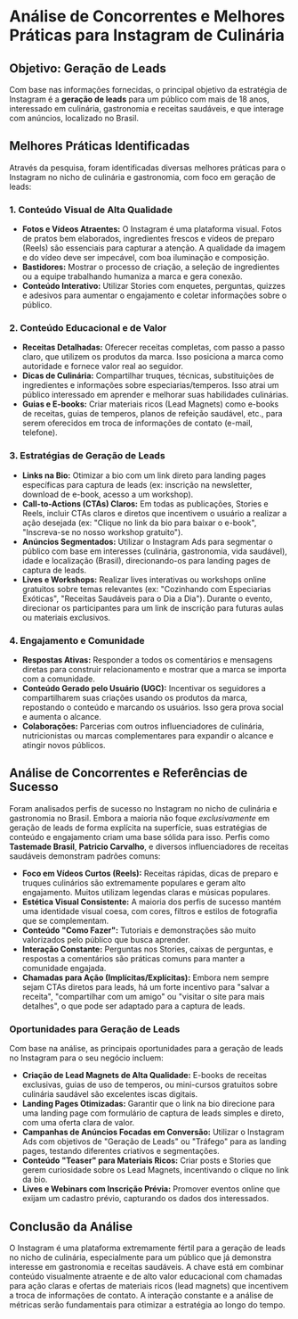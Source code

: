 # Análise de Concorrentes e Melhores Práticas para Instagram de Culinária

## Objetivo: Geração de Leads

Com base nas informações fornecidas, o principal objetivo da estratégia de Instagram é a **geração de leads** para um público com mais de 18 anos, interessado em culinária, gastronomia e receitas saudáveis, e que interage com anúncios, localizado no Brasil.

## Melhores Práticas Identificadas

Através da pesquisa, foram identificadas diversas melhores práticas para o Instagram no nicho de culinária e gastronomia, com foco em geração de leads:

### 1. Conteúdo Visual de Alta Qualidade
- **Fotos e Vídeos Atraentes:** O Instagram é uma plataforma visual. Fotos de pratos bem elaborados, ingredientes frescos e vídeos de preparo (Reels) são essenciais para capturar a atenção. A qualidade da imagem e do vídeo deve ser impecável, com boa iluminação e composição.
- **Bastidores:** Mostrar o processo de criação, a seleção de ingredientes ou a equipe trabalhando humaniza a marca e gera conexão.
- **Conteúdo Interativo:** Utilizar Stories com enquetes, perguntas, quizzes e adesivos para aumentar o engajamento e coletar informações sobre o público.

### 2. Conteúdo Educacional e de Valor
- **Receitas Detalhadas:** Oferecer receitas completas, com passo a passo claro, que utilizem os produtos da marca. Isso posiciona a marca como autoridade e fornece valor real ao seguidor.
- **Dicas de Culinária:** Compartilhar truques, técnicas, substituições de ingredientes e informações sobre especiarias/temperos. Isso atrai um público interessado em aprender e melhorar suas habilidades culinárias.
- **Guias e E-books:** Criar materiais ricos (Lead Magnets) como e-books de receitas, guias de temperos, planos de refeição saudável, etc., para serem oferecidos em troca de informações de contato (e-mail, telefone).

### 3. Estratégias de Geração de Leads
- **Links na Bio:** Otimizar a bio com um link direto para landing pages específicas para captura de leads (ex: inscrição na newsletter, download de e-book, acesso a um workshop).
- **Call-to-Actions (CTAs) Claros:** Em todas as publicações, Stories e Reels, incluir CTAs claros e diretos que incentivem o usuário a realizar a ação desejada (ex: "Clique no link da bio para baixar o e-book", "Inscreva-se no nosso workshop gratuito").
- **Anúncios Segmentados:** Utilizar o Instagram Ads para segmentar o público com base em interesses (culinária, gastronomia, vida saudável), idade e localização (Brasil), direcionando-os para landing pages de captura de leads.
- **Lives e Workshops:** Realizar lives interativas ou workshops online gratuitos sobre temas relevantes (ex: "Cozinhando com Especiarias Exóticas", "Receitas Saudáveis para o Dia a Dia"). Durante o evento, direcionar os participantes para um link de inscrição para futuras aulas ou materiais exclusivos.

### 4. Engajamento e Comunidade
- **Respostas Ativas:** Responder a todos os comentários e mensagens diretas para construir relacionamento e mostrar que a marca se importa com a comunidade.
- **Conteúdo Gerado pelo Usuário (UGC):** Incentivar os seguidores a compartilharem suas criações usando os produtos da marca, repostando o conteúdo e marcando os usuários. Isso gera prova social e aumenta o alcance.
- **Colaborações:** Parcerias com outros influenciadores de culinária, nutricionistas ou marcas complementares para expandir o alcance e atingir novos públicos.

## Análise de Concorrentes e Referências de Sucesso

Foram analisados perfis de sucesso no Instagram no nicho de culinária e gastronomia no Brasil. Embora a maioria não foque *exclusivamente* em geração de leads de forma explícita na superfície, suas estratégias de conteúdo e engajamento criam uma base sólida para isso. Perfis como **Tastemade Brasil**, **Patricio Carvalho**, e diversos influenciadores de receitas saudáveis demonstram padrões comuns:

- **Foco em Vídeos Curtos (Reels):** Receitas rápidas, dicas de preparo e truques culinários são extremamente populares e geram alto engajamento. Muitos utilizam legendas claras e músicas populares.
- **Estética Visual Consistente:** A maioria dos perfis de sucesso mantém uma identidade visual coesa, com cores, filtros e estilos de fotografia que se complementam.
- **Conteúdo "Como Fazer":** Tutoriais e demonstrações são muito valorizados pelo público que busca aprender.
- **Interação Constante:** Perguntas nos Stories, caixas de perguntas, e respostas a comentários são práticas comuns para manter a comunidade engajada.
- **Chamadas para Ação (Implícitas/Explícitas):** Embora nem sempre sejam CTAs diretos para leads, há um forte incentivo para "salvar a receita", "compartilhar com um amigo" ou "visitar o site para mais detalhes", o que pode ser adaptado para a captura de leads.

### Oportunidades para Geração de Leads

Com base na análise, as principais oportunidades para a geração de leads no Instagram para o seu negócio incluem:

- **Criação de Lead Magnets de Alta Qualidade:** E-books de receitas exclusivas, guias de uso de temperos, ou mini-cursos gratuitos sobre culinária saudável são excelentes iscas digitais.
- **Landing Pages Otimizadas:** Garantir que o link na bio direcione para uma landing page com formulário de captura de leads simples e direto, com uma oferta clara de valor.
- **Campanhas de Anúncios Focadas em Conversão:** Utilizar o Instagram Ads com objetivos de "Geração de Leads" ou "Tráfego" para as landing pages, testando diferentes criativos e segmentações.
- **Conteúdo "Teaser" para Materiais Ricos:** Criar posts e Stories que gerem curiosidade sobre os Lead Magnets, incentivando o clique no link da bio.
- **Lives e Webinars com Inscrição Prévia:** Promover eventos online que exijam um cadastro prévio, capturando os dados dos interessados.

## Conclusão da Análise

O Instagram é uma plataforma extremamente fértil para a geração de leads no nicho de culinária, especialmente para um público que já demonstra interesse em gastronomia e receitas saudáveis. A chave está em combinar conteúdo visualmente atraente e de alto valor educacional com chamadas para ação claras e ofertas de materiais ricos (lead magnets) que incentivem a troca de informações de contato. A interação constante e a análise de métricas serão fundamentais para otimizar a estratégia ao longo do tempo.

